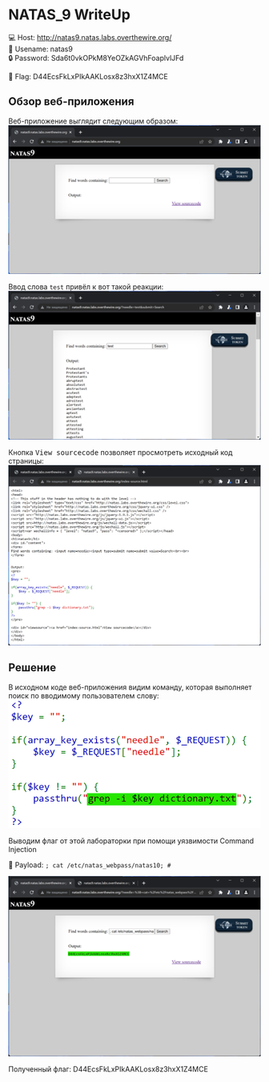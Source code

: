 # NATAS_9 WriteUp
:computer: Host: http://natas9.natas.labs.overthewire.org/  
:bust_in_silhouette: Usename: natas9  
:lock: Password: Sda6t0vkOPkM8YeOZkAGVhFoaplvlJFd

:triangular_flag_on_post: Flag: D44EcsFkLxPIkAAKLosx8z3hxX1Z4MCE

## Обзор веб-приложения
Веб-приложение выглядит следующим образом:
![Скриншот веб-приложения](./img/natas9/natas9_0.png)

Ввод слова ``test`` привёл к вот такой реакции:  
![Скриншот веб-приложения](./img/natas9/natas9_1.png)

Кнопка <kbd>View sourcecode</kbd> позволяет просмотреть исходный код страницы:
![Скриншот исходного кода](./img/natas9/natas9_2.png)

## Решение
В исходном коде веб-приложения видим команду, которая выполняет поиск по вводимому пользователем слову:
![Команда поиска](img/natas9/natas9_3.png)

Выводим флаг от этой лабораторки при помощи уязвимости Command Injection  

:space_invader: Payload: ``; cat /etc/natas_webpass/natas10; # ``  

![Получение флага](img/natas9/natas9_4.png)

Полученный флаг: D44EcsFkLxPIkAAKLosx8z3hxX1Z4MCE
